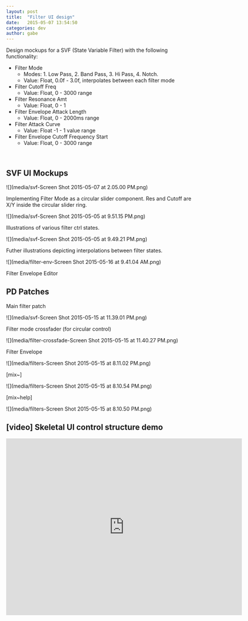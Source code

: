 ```yaml
---
layout: post
title:  "Filter UI design"
date:   2015-05-07 13:54:50
categories: dev
author: gabe
---
```


Design mockups for a SVF (State Variable Filter) with the following functionality:

- Filter Mode 
  - Modes: 1. Low Pass, 2. Band Pass, 3. Hi Pass, 4. Notch.
  - Value: Float, 0.0f - 3.0f, interpolates between each filter mode
- Filter Cutoff Freq
  - Value: Float, 0 - 3000 range
- Filter Resonance Amt
  - Value: Float, 0 - 1
- Filter Envelope Attack Length
  - Value: Float, 0 - 2000ms range
- Filter Attack Curve
  - Value: Float -1 - 1 value range  
- Filter Envelope Cutoff Frequency Start
  - Value: Float, 0 - 3000 range

<br />

## SVF UI Mockups

![](media/svf-Screen Shot 2015-05-07 at 2.05.00 PM.png)

Implementing Filter Mode as a circular slider component. Res and Cutoff are X/Y inside the circular slider ring.

![](media/svf-Screen Shot 2015-05-05 at 9.51.15 PM.png)

Illustrations of various filter ctrl states.

![](media/svf-Screen Shot 2015-05-05 at 9.49.21 PM.png)

Futher illustrations depicting interpolations between filter states.

![](media/filter-env-Screen Shot 2015-05-16 at 9.41.04 AM.png)

Filter Envelope Editor

## PD Patches

Main filter patch

![](media/svf-Screen Shot 2015-05-15 at 11.39.01 PM.png)

Filter mode crossfader (for circular control)

![](media/filter-crossfade-Screen Shot 2015-05-15 at 11.40.27 PM.png)

Filter Envelope

![](media/filters-Screen Shot 2015-05-15 at 8.11.02 PM.png)

[mix~]

![](media/filters-Screen Shot 2015-05-15 at 8.10.54 PM.png)

[mix~help]

![](media/filters-Screen Shot 2015-05-15 at 8.10.50 PM.png)


## [video] Skeletal UI control structure demo

<iframe width="640" height="480" src="https://www.youtube.com/embed/Y85d89PdBfU?rel=0&amp;showinfo=0" frameborder="0" allowfullscreen></iframe>




